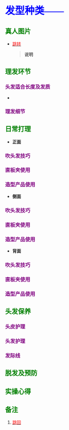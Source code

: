 ## <font color = blue face=楷体 size=6>发型种类—— </font>

## <font color = green>真人图片</font>
+ <a id = "01-1">  [<font color = red>跳转</font>](#01-2)
   > <font color = o> 说明 </font>




## <font color = green>理发环节 </font>
### <font color = purple>头发适合长度及发质 </font>
+ 
### <font color = purple>理发细节 </font>





## <font color = green>日常打理 </font>
+ **正面**  
### <font color = purple>吹头发技巧 </font>
### <font color = purple>直板夹使用 </font>
### <font color = purple>造型产品使用 </font>  
+ **侧面**  
### <font color = purple>吹头发技巧 </font>
### <font color = purple>直板夹使用 </font>
### <font color = purple>造型产品使用 </font>
+ **背面**  
### <font color = purple>吹头发技巧 </font>
### <font color = purple>直板夹使用 </font>
### <font color = purple>造型产品使用 </font>


## <font color = green>头发保养 </font>
### <font color = purple>头皮护理 </font>
### <font color = purple>头发护理 </font>
### <font color = purple>发际线 </font>

## <font color = green>脱发及预防 </font>


## <font color = green>实操心得 </font>

## <font color = green>备注 </font>
  1. <a id ="01-2">[<font color = red>跳回</font>](#01-1)




<!--stackedit_data:
eyJoaXN0b3J5IjpbOTA5ODg2MDEyXX0=
-->